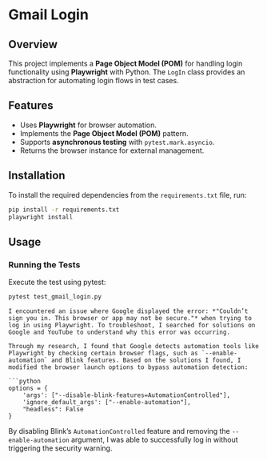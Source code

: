 # Gmail Login

## Overview
This project implements a **Page Object Model (POM)** for handling login functionality using **Playwright** with Python. The `LogIn` class provides an abstraction for automating login flows in test cases.

## Features
- Uses **Playwright** for browser automation.
- Implements the **Page Object Model (POM)** pattern.
- Supports **asynchronous testing** with `pytest.mark.asyncio`.
- Returns the browser instance for external management.

## Installation
To install the required dependencies from the `requirements.txt` file, run:
```sh
pip install -r requirements.txt
playwright install
```

## Usage
### Running the Tests
Execute the test using pytest:
```sh
pytest test_gmail_login.py
```
```
I encountered an issue where Google displayed the error: *"Couldn’t sign you in. This browser or app may not be secure."* when trying to log in using Playwright. To troubleshoot, I searched for solutions on Google and YouTube to understand why this error was occurring.  

Through my research, I found that Google detects automation tools like Playwright by checking certain browser flags, such as `--enable-automation` and Blink features. Based on the solutions I found, I modified the browser launch options to bypass automation detection:  

```python
options = {
    'args': ["--disable-blink-features=AutomationControlled"],
    'ignore_default_args': ["--enable-automation"],
    "headless": False
}
```  

By disabling Blink’s `AutomationControlled` feature and removing the `--enable-automation` argument, I was able to successfully log in without triggering the security warning.
